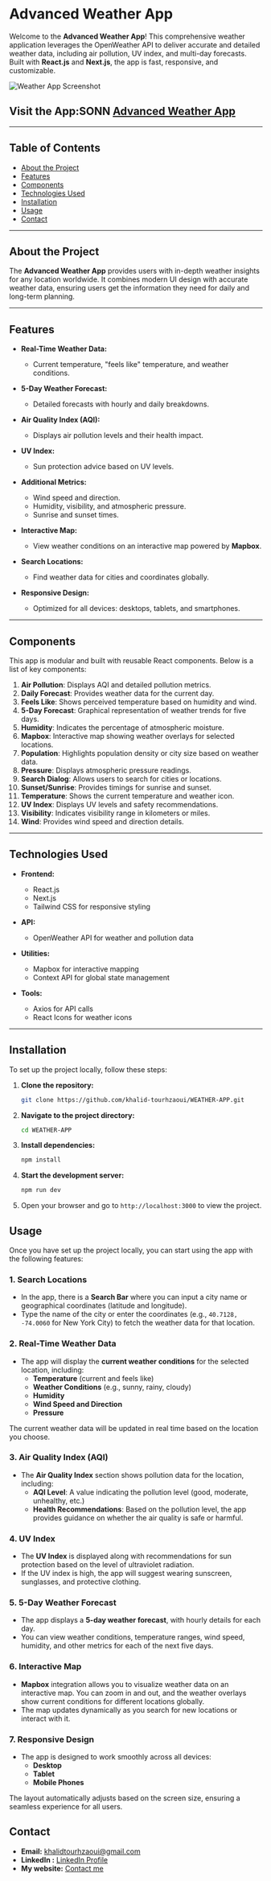 # **Advanced Weather App**

Welcome to the **Advanced Weather App**! This comprehensive weather application leverages the OpenWeather API to deliver accurate and detailed weather data, including air pollution, UV index, and multi-day forecasts. Built with **React.js** and **Next.js**, the app is fast, responsive, and customizable.

![Weather App Screenshot](public/Desktop.jpg)

## **Visit the App:SONN** [Advanced Weather App](https://your-weather-app-url.vercel.app/)

---

## **Table of Contents**

- [About the Project](#about-the-project)
- [Features](#features)
- [Components](#components)
- [Technologies Used](#technologies-used)
- [Installation](#installation)
- [Usage](#usage)
- [Contact](#contact)

---

## **About the Project**

The **Advanced Weather App** provides users with in-depth weather insights for any location worldwide. It combines modern UI design with accurate weather data, ensuring users get the information they need for daily and long-term planning.

---

## **Features**

- **Real-Time Weather Data:**
  - Current temperature, "feels like" temperature, and weather conditions.
  
- **5-Day Weather Forecast:**
  - Detailed forecasts with hourly and daily breakdowns.

- **Air Quality Index (AQI):**
  - Displays air pollution levels and their health impact.

- **UV Index:**
  - Sun protection advice based on UV levels.

- **Additional Metrics:**
  - Wind speed and direction.
  - Humidity, visibility, and atmospheric pressure.
  - Sunrise and sunset times.

- **Interactive Map:**
  - View weather conditions on an interactive map powered by **Mapbox**.

- **Search Locations:**
  - Find weather data for cities and coordinates globally.

- **Responsive Design:**
  - Optimized for all devices: desktops, tablets, and smartphones.

---

## **Components**

This app is modular and built with reusable React components. Below is a list of key components:

1. **Air Pollution**: Displays AQI and detailed pollution metrics.
2. **Daily Forecast**: Provides weather data for the current day.
3. **Feels Like**: Shows perceived temperature based on humidity and wind.
4. **5-Day Forecast**: Graphical representation of weather trends for five days.
5. **Humidity**: Indicates the percentage of atmospheric moisture.
6. **Mapbox**: Interactive map showing weather overlays for selected locations.
7. **Population**: Highlights population density or city size based on weather data.
8. **Pressure**: Displays atmospheric pressure readings.
9. **Search Dialog**: Allows users to search for cities or locations.
10. **Sunset/Sunrise**: Provides timings for sunrise and sunset.
11. **Temperature**: Shows the current temperature and weather icon.
12. **UV Index**: Displays UV levels and safety recommendations.
13. **Visibility**: Indicates visibility range in kilometers or miles.
14. **Wind**: Provides wind speed and direction details.

---

## **Technologies Used**

- **Frontend:**
  - React.js
  - Next.js
  - Tailwind CSS for responsive styling

- **API:**
  - OpenWeather API for weather and pollution data

- **Utilities:**
  - Mapbox for interactive mapping
  - Context API for global state management

- **Tools:**
  - Axios for API calls
  - React Icons for weather icons

---

## **Installation**

To set up the project locally, follow these steps:

1. **Clone the repository:**
   ```bash
   git clone https://github.com/khalid-tourhzaoui/WEATHER-APP.git
   ```

2. **Navigate to the project directory:**
   ```bash
   cd WEATHER-APP
   ```

3. **Install dependencies:**
   ```bash
   npm install
   ```

4. **Start the development server:**
   ```bash
   npm run dev
   ```

5. Open your browser and go to `http://localhost:3000` to view the project.

## **Usage**

Once you have set up the project locally, you can start using the app with the following features:

### 1. **Search Locations**
   - In the app, there is a **Search Bar** where you can input a city name or geographical coordinates (latitude and longitude).
   - Type the name of the city or enter the coordinates (e.g., `40.7128, -74.0060` for New York City) to fetch the weather data for that location.

### 2. **Real-Time Weather Data**
   - The app will display the **current weather conditions** for the selected location, including:
     - **Temperature** (current and feels like)
     - **Weather Conditions** (e.g., sunny, rainy, cloudy)
     - **Humidity**
     - **Wind Speed and Direction**
     - **Pressure**
   
   The current weather data will be updated in real time based on the location you choose.

### 3. **Air Quality Index (AQI)**
   - The **Air Quality Index** section shows pollution data for the location, including:
     - **AQI Level**: A value indicating the pollution level (good, moderate, unhealthy, etc.)
     - **Health Recommendations**: Based on the pollution level, the app provides guidance on whether the air quality is safe or harmful.
  
### 4. **UV Index**
   - The **UV Index** is displayed along with recommendations for sun protection based on the level of ultraviolet radiation.
   - If the UV index is high, the app will suggest wearing sunscreen, sunglasses, and protective clothing.

### 5. **5-Day Weather Forecast**
   - The app displays a **5-day weather forecast**, with hourly details for each day.
   - You can view weather conditions, temperature ranges, wind speed, humidity, and other metrics for each of the next five days.

### 6. **Interactive Map**
   - **Mapbox** integration allows you to visualize weather data on an interactive map. You can zoom in and out, and the weather overlays show current conditions for different locations globally.
   - The map updates dynamically as you search for new locations or interact with it.

### 7. **Responsive Design**
   - The app is designed to work smoothly across all devices:
     - **Desktop**
     - **Tablet**
     - **Mobile Phones**
   
   The layout automatically adjusts based on the screen size, ensuring a seamless experience for all users.


## **Contact**
- **Email:** [khalidtourhzaoui@gmail.com](mailto:khalidtourhzaoui@gmail.com)
- **LinkedIn :** [LinkedIn Profile](https://www.linkedin.com/in/khalid-tourhzaoui/)
- **My website:** [ Contact me](https://khalid-tourhzaoui.vercel.app/contactme)

